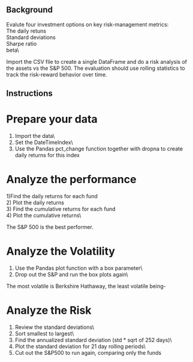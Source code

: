## Background

Evalute four investment options on key risk-management metrics:\
The daily retuns\
Standard deviations\
Sharpe ratio\
beta\

Import the CSV file to create a single DataFrame and do a risk analysis of the assets vs the S&P 500. The evaluation should use rolling statistics to track the risk-reward behavior over time.

## Instructions
# Prepare your data
1) Import the data\
2) Set the DateTimeIndex\
3) Use the Pandas pct_change function together with dropna to create daily returns for this index

# Analyze the performance
1)Find the daily returns for each fund\
2) Plot the daily returns\
3) Find the cumulative returns for each fund\
4) Plot the cumulative returns\

The S&P 500 is the best performer.

# Analyze the Volatility
1) Use the Pandas plot function with a box parameter\
2) Drop out the S&P and run the box plots again\

The most volatile is Berkshire Hathaway, the least volatile being-

# Analyze the Risk
1) Review the standard deviations\
2) Sort smallest to largest\
3) Find the annualized standard deviation (std * sqrt of 252 days)\
4) Plot the standard deviation for 21 day rolling periods\
5) Cut out the S&P500 to run again, comparing only the funds